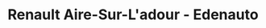 ---
title: "Renault Aire-Sur-L'adour - Edenauto"
url: /aire-sur-ladour/renault-aire-sur-ladour-edenauto/
shop: Autohaus
---